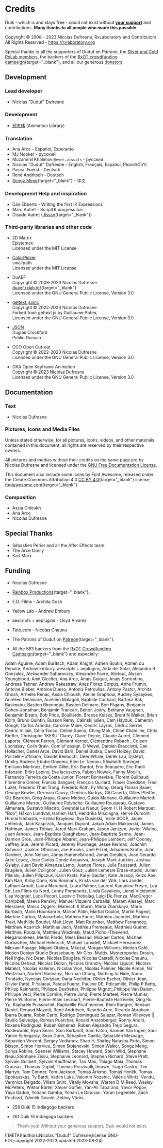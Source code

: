# Credits

Duik - which is and stays free - could not exist without [**your support**](http://donate.rxlab.info) and contributions. **Many thanks to all people who made this possible**.

Copyright © 2008 - 2023 Nicolas Dufresne, RxLaboratory and Contributors. All Rights Reserved - https://rxlaboratory.org

Special thanks to all the supporters of Duduf on *Patreon*, the [Silver and Gold RxLab members](http://membership.rxlab.info), the backers of the [RxOT crowdfunding campaign](http://igg.me/at/rxot){target="_blank"}, and all our generous [donators](http://donate.rxlab.info).

## Development

### Lead developer

- Nicolas "Duduf" Dufresne

### Development

- [邱志伟](https://www.youtube.com/channel/UCk_w6Or5vdJ4YrEMhDRXxRg) (Animation Library)

### Translation

- Ana Arce – Español, Esperanto
- MJ Nooker - русский
- Muzammil Khalimov `@ever.visuals` - русский
- Nicolas "Duduf" Dufresne - English, Français, Español, Picard/Ch'ti
- Pascal Fuerst - Deutsch
- René Andritsch - Deutsch
- [Songz Meng](https://github.com/msongz){target="_blank"} - 中文

### Development Help and inspiration

- Dan Ebberts - Writing the first IK Expressions  
- Marc Autret - ScriptUI progress bar
- Claude Autret ([Jissse](http://jissse.com/){target="_blank"})

### Third-party libraries and other code

- 2D Matrix  
Epistemex  
Licensed under the MIT License

- [ColorPicker](http://github.com/Smallpath/AdobeColorPicker)  
smallpath  
Licensed under the MIT License

- DuAEF  
Copyright © 2008-2023 Nicolas Dufresne  
[duaef.rxlab.io/](https://duaef.rxlab.io/){target="_blank"}  
Licensed under the GNU General Public License, Version 3.0

- [gettext.jsxinc](https://github.com/Nico-Duduf/gettext.jsxinc)  
Copyright © 2022-2023 Nicolas Dufresne  
Forked from gettext.js by Guillaume Potier,  
Licensed under the GNU General Public License, Version 3.0

- [JSON](https://github.com/douglascrockford/JSON-js)  
Duglas Crockford  
Public Domain

- OCO Open Cut-out  
Copyright © 2022-2023 Nicolas Dufresne  
Licensed under the GNU General Public License, Version 3.0

- OKA Open Keyframe Animation  
Copyright © 2023 Nicolas Dufresne  
Licensed under the GNU General Public License, Version 3.0

## Documentation

### Text

- Nicolas Dufresne

### Pictures, icons and Media Files

Unless stated otherwise, for all pictures, icons, videos, and other materials contained in this document, all rights are reserved by their respective owners.

All pictures and medias without their credits on the same page are by Nicolas Dufresne and licensed under the [GNU Free Documentation License](doc-license.md).

This document also include some icons by Font Awesome, released under the Create Commons Attribution 4.0 [CC BY 4.0](https://creativecommons.org/licenses/by/4.0/deed.en){target="_blank"} license, [fontawesome.com](https://fontawesome.com/){target="_blank"}

### Composition

- Assia Chioukh
- Ana Arce
- Nicolas Dufresne

## Special Thanks

- Sébastien Périer and all the After Effects team  
- The Arce family  
- Karl Marx  

## Funding

- Nicolas Dufresne

- [Rainbox Productions](http://rainboxprod.coop){target="_blank"}.

- E.D. Films - Archita Gosh

- Yellow Lab - Andrew Embury

- aescripts + aeplugins - Lloyd Alvarez  

- Tuto.com - Nicolas Chaunu 

- The Patrons of Duduf on [Patreon](https://patreon.com/duduf){target="_blank"}.

- All the 583 backers from the [RxOT Crowdfunding Campaign](https://www.indiegogo.com/projects/rxopentools-seize-the-means-of-film-production#/){target="_blank"} and especially:

Adam Aguirre, Adam Buritsch, Adam Knight, Adrien Boutin, Adrien du Repaire, Andrew Embury, aescripts + aeplugins, Aïda del Solar, Alejandro R. Gonzalez, Aleksander Saharovsky, Alexandre Favre, Alietout, Alyson Youngblood, Amit Gicelter, Ana Arce, Anaïs Guigue, Anaïs Sorrentino, Andreas Tanner, Andrew Rakestraw, Anez Florez Corpus, Anne Frumin, Antoine Bieber, Antoine Dueso, Antonis Petroulias, Antony Pastor, Archita Ghosh, Armelle Renac, Assia Chioukh, Atelier Graphoui, Audrey Sysaykeo, Aurélien Delamare, Aurélien Malagoli, Baptiste Cochard, Bartosz Bąk, Basimabu, Bastien Bironneau, Bastien Delmare, Ben Fligans, Benjamin Cohen-Jonathan, Benjamin Trancart, Benoit Jodry, Bethany Vaughan, Benjamin Bisaro, Bob Price, Bouillardn, Breece Kelsey, Brent N Walker, Brian Kolm, Bruno Quintin, Busson Remy, Calinski julien, Cam Hayduk, Cameron Gough, Carlos Arandia, Caroline Maire, Cedric Layrac, Cédric Serres, Cedric Villain, Célia Tocco, Celine Sanno, Ching Mok, Chloé Chatellier, Chris Kieffer, Christophe 'IKESU' Clarey, Claire Dejoie, Claude Autret, Clément Laporte, Clément Perron, Clément Vernet, Clémentine Robach , Coleen Lochabay, Colin Brain, Com'of design, D Weyel, Damien Bracciotti, Dan Hollacher, Daniel Arce, David Baril, Daniel Budka, David Hoizey, David Polizelli Hoffmann, Davide Bedocchi, Deer Whale, Derek Lau, Djstep1, Dmitry Abdeev, Ebube Onyema, Elen Le Tannou, Elisabeth Springer, Emiliano Martinez, Emilien Gillet, Eric Bardot, Eric Beaupère, Eric Paoli Infanzon, Eriks Lapins, Eva lacuskova, Fabien Nowak, Fanny Moulin, Fernando Ferreira da Costa Junior, Florent Bonneviale, Florent Guilbaud, Florentine Grelier, Francis Banguet, François Quillard, Fraser Davidson, Fred Luzet, Frederic Than Trong, Frédéric Roth, Fy Wong, Georg Florian Bauer, George Bowler, Germain Cauvy, Giedrius Budrys, Gil Caserta, Gilles Pfeiffer, Giz Beardon, Greg Araya, Guave Motion, Guido Mariano, Guillaume Mariotti, Guillaume Marrou, Guillaume Polveche, Guillaume Rousseau, Gustavo Almenara, Gustavo Miaciro, Gwendal Le Naour, Gyom H, H Robert Marquet "Bob", Håkon Lundvall, Harlem Harl, Hendrika Misciagna, Hervé Dumont, Hiromi Ishibashi, Hristina Braykova, Ilya Gusinski, Insite SCOP, Jacek Jefimiuk, Jack Kasprzak, Jacques Dupont, Jakub Adam Makowski, James Hoffman, James Tobias, Jared Mark Graham, Jason Jantzen, Javier Villalba, Jean Arnoux, Jean-Baptiste Quaghebeur, Jean-Baptiste Sanno, Jean-Damien Gros, Jean-Philippe Albaret, Jean-Philippe Jambert, Jeff Cooney, Jeffrey Sue, Jeremi Picard, Jeremy Pluvinage, Jesse Kerman, Joachim Schwarz, Joakim Ottosson, Joe Brooks, Joel PiTrel, Johannes Krohn, John Gardner, John Nelson, Jonas Hummelstrand, Jonas Greulich, Jose Gerardo Arce Lopez, Jose Carlos Conde Acuaviva, Joseph Mark Judkins, Joshua Gslaby, Juan David Almanza Lamo, Juanca Flores, Julie Faussard, Julien Brugière, Julien Collignon, Julien Gouz, Julien Lemesre Erase-studio, Julien Pilarski, Julien Pilipczuk, Karin Kratz, Karyl Gautier, Kate Jessop, Keizo Abe, Kim Nari, Kirby Conn, Kris Bosmans, Krista van der Wilk, Lars Jandel, Latham Arnott, Laura Marchant, Laura Palmer, Laurent Kanadiou Freyre, Lea Str, Les Films du Nord, Lenny Pomerantz, Linda Cavaliero, Lionel Vicidomini, Lisa Voignier, Luca Pecori, Ludovic Trebalag, Luigi De Frenza, MacGregor Campbell, Maeva Pensivy, Manuel  Viqueira Carballal, Maram Alesayi, Marc Messiaen, Marco Oggero, Maresch & Sturm, Maria Zbarskaya, Mario Burbach, Mario Hounkanrin, Marion Patin, Martial Coulon, Martin Pageot, Martine Carton, Matanarbela, Mathieu Faure, Mathieu Jacoulet, Mathieu Travi, Mathilde Boudet, Matt Lloyd, Matt Rutenbar, Matthew Fernandez, Matthew Acarrick, Matthias Jach, Matthieu Fremeaux, Matthieu Guéret, Matthieu Rouquié, Matthieu Wlazinski, Maud Pichol-Thievend, Megamonkees, Merlin Pardo, Mess Bessad, Mickael Carton, Michael Gorbachev, Michael Helmrich, Michael Lansdell, Mickaël Hernandez, Mickael Payage, Miguel Otalora, Mkozal, Morgan Williams, Motion Café, Motion Design Studio Brussobaum, Mr Glox, Muftix, Mysteropodes Drouin, Neil Ingle, Nic Dean, Nicolas Bougère, Nicolas Castelli, Nicolas Chaunu, Nicolas Dehaut, Nicolas Didion, Nicolas Grandry, Nicolas Liguori, Nicolas Matelot, Nicolas Valleron, Nicolas Vion, Nicolas Palmier, Nicole Alman, Nir Weitzman, Norbert Radvanyi, Norman Chong, Nothing to Hide, Nuno Trindade, Nycolas Gorizian, Oana Nechifor, Olivier Escher, Olivier Jean, Olivier Patté, P Yalaoui, Pascal Fuerst, Pauline DE, Pdicamillo, Philip P Betts, Philipp Reinhardt, Philippe Desfretier, Philippe Mignot, Philippe Van Dalem, Philippe Veci, Pierre Cornille, Pierre Jond, Pierre Marteel, Pierre Munier, Pierre W. Borne, Pierre-Alain Lécroart, Pierre-Baptiste Harrivelle, Qing Ru Yu, Raphaële Puissochet, Raphaëlle Prud'homme, Rémi Rongier, Renaud Daniel, Renaud Mazotti, René Andritsch, Ricardo Arce, Ricardo Abraham Ibarra Duarte, Robin Carlo, Rodrigo Dominguez Salazar, Roman Villevoye || Studio Selvedge, Roman Puercher, Ronald Anzenberger, Ronny Andrä, Roxana Rodriguez, Ruben Giménez, Ruben Alejandro Trejo Segura, Ruldewuold, Ryan Sears, Sam Burkardt, Sam Eaton, Samuel Van Ingen, Saul Yance Echegaray, Sean Dunn, Sébastien Gaetta, Sebastien Mesnage, Sebastien Vincent, Sergey Vodianov, Shao H, Shirley Natasha Pinto, Simon Bisson, Simon Hervieu, Simon Stojanovski, Simon Walker, Songz Meng, Sonya Robine, Spenser Williams, Stacey Howard, Stein Wild, Stephane Neau,Stéphane Zissu, Stephanie Leonard, Stephen Richard, Steve Pratt, Sylvain Guilbert, Sylvain Kauffmann, Tao Mao, Thiago Maia, Thomas Crausaz, Thomas Duphil, Thomas Prinzivalli, thrawn, Tiago Castro, Tim Martyn, Tom Conner, Tom Jackson, Tomas Ärlemo, Tomáš Honěk, Tomas Spokauskas, Ty Bardi, Vadim Luks, Valentin Nozahic, Valérie Wintz, Vendu, Veronica Delgado, Viliam Snirc, Vitaliy Movsha, Warren D M Reed, Wesley McPeters, Wiktor Bartel, Xavier Golfier, Yan-Ali Tabarand, Yavor Popov, Yaya Gadon, Yohann Gamba, Yohan Le Diraison, Yoran Legemble, Zach Prichard, Zdeněk Dovole, Zétény Vörös.

- 258 Duik 15 indiegogo backers  

- 261 Duik 16 indiegogo backers

> Thank you! Without your generous support, *Duik* would not exist.


![META](authors:Nicolas "Duduf" Dufresne;license:GNU-FDL;copyright:2022-2023;updated:2023-08-24)
